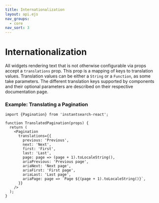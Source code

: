 ```yaml
---
title: Internationalization
layout: api.ejs
nav_groups:
  - core
nav_sort: 3
---
```


# Internationalization

All widgets rendering text that is not otherwise configurable via props accept a `translations` prop. This prop is a mapping of keys to translation values. Translation values can be either a `String` or a `Function`, as some take parameters. The different translation keys supported by components and their optional parameters are described on their respective documentation page.

### Example: Translating a Pagination

```
import {Pagination} from 'instantsearch-react';

function TranslatedPagination(props) {
  return (
    <Pagination
      translations={{
        previous: 'Previous',
        next: 'Next',
        first: 'First',
        last: 'Last',
        page: page => (page + 1).toLocaleString(),
        ariaPrevious: 'Previous page',
        ariaNext: 'Next page',
        ariaFirst: 'First page',
        ariaLast: 'Last page',
        ariaPage: page => `Page ${(page + 1).toLocaleString()}`,
      }}
    />
  );
}
```
